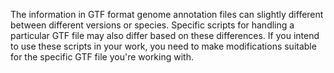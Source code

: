 The information in GTF format genome annotation files can slightly different between different versions or species. Specific scripts for handling a particular GTF file may also differ based on these differences. If you intend to use these scripts in your work, you need to make modifications suitable for the specific GTF file you're working with.
